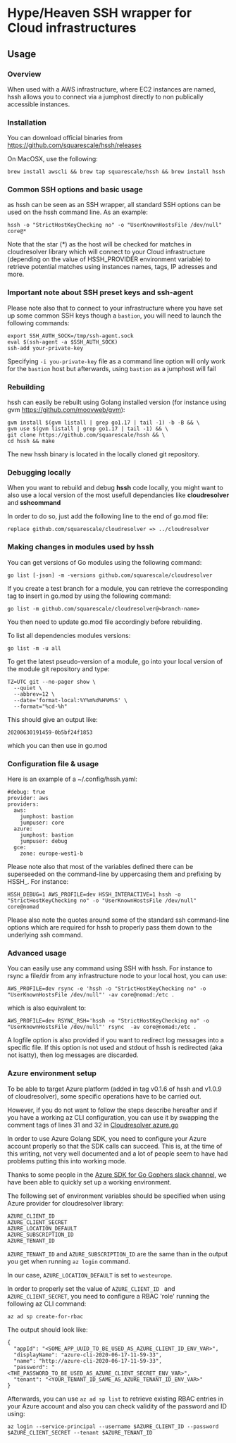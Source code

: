 Hype/Heaven SSH wrapper for Cloud infrastructures
=================================================

Usage
-----

### Overview

When used with a AWS infrastructure, where EC2 instances are named, hssh  allows you to connect via a jumphost
directly to non publically accessible instances.

### Installation

You can download official binaries from https://github.com/squarescale/hssh/releases

On MacOSX, use the following:

```
brew install awscli && brew tap squarescale/hssh && brew install hssh
```

### Common SSH options and basic usage

as hssh can be seen as an SSH wrapper, all standard SSH options can be used on the hssh command line. As an example:

```
hssh -o "StrictHostKeyChecking no" -o "UserKnownHostsFile /dev/null" core@*
```

Note that the star (*) as the host will be checked for matches in cloudresolver library which will connect to your Cloud infrastructure (depending on the value of HSSH_PROVIDER environment variable) to retrieve potential matches using instances names, tags, IP adresses and more.

### Important note about SSH preset keys and ssh-agent

Please note also that to connect to your infrastructure where you have set up some common SSH keys though a `bastion`,
you will need to launch the following commands:

```
export SSH_AUTH_SOCK=/tmp/ssh-agent.sock
eval $(ssh-agent -a $SSH_AUTH_SOCK)
ssh-add your-private-key
```

Specifying `-i you-private-key` file as a command line option will only work for the `bastion` host but afterwards, using `bastion` as a jumphost will fail

### Rebuilding

hssh can easily be rebuilt using Golang installed version (for instance using gvm https://github.com/moovweb/gvm):

```
gvm install $(gvm listall | grep go1.17 | tail -1) -b -B && \
gvm use $(gvm listall | grep go1.17 | tail -1) && \
git clone https://github.com/squarescale/hssh && \
cd hssh && make
```

The new hssh binary is located in the locally cloned git repository.

### Debugging locally

When you want to rebuild and debug **hssh** code locally, you might want to also use a local version of the most usefull dependancies like **cloudresolver** and **sshcommand**

In order to do so, just add the following line to the end of go.mod file:

```
replace github.com/squarescale/cloudresolver => ../cloudresolver
```

### Making changes in modules used by hssh

You can get versions of Go modules using the following command:

```go list [-json] -m -versions github.com/squarescale/cloudresolver```

If you create a test branch for a module, you can retrieve the corresponding tag to insert in go.mod
by using the following command:

```go list -m github.com/squarescale/cloudresolver@<branch-name>```

You then need to update go.mod file accordingly before rebuilding.

To list all dependencies modules versions:

```
go list -m -u all
```

To get the latest pseudo-version of a module, go into your local version of the module git repository and type:

```
TZ=UTC git --no-pager show \
  --quiet \
  --abbrev=12 \
  --date='format-local:%Y%m%d%H%M%S' \
  --format="%cd-%h"
```

This should give an output like:

```
20200630191459-0b5bf24f1853
```

which you can then use in go.mod

### Configuration file & usage

Here is an example of a ~/.config/hssh.yaml:

```
#debug: true
provider: aws
providers:
  aws:
    jumphost: bastion
    jumpuser: core
  azure:
    jumphost: bastion
    jumpuser: debug
  gce:
    zone: europe-west1-b
```

Please note also that most of the variables defined there can be superseeded on the command-line by uppercasing them and prefixing by HSSH_. For instance:

```
HSSH_DEBUG=1 AWS_PROFILE=dev HSSH_INTERACTIVE=1 hssh -o "StrictHostKeyChecking no" -o "UserKnownHostsFile /dev/null" core@nomad
```

Please also note the quotes around some of the standard ssh command-line options which are required for hssh to properly pass them down to the underlying ssh command.

### Advanced usage

You can easily use any command using SSH with hssh. For instance to rsync a file/dir from any infrastructure node to your local host, you can use:

```
AWS_PROFILE=dev rsync -e 'hssh -o "StrictHostKeyChecking no" -o "UserKnownHostsFile /dev/null"' -av core@nomad:/etc .
```
which is also equivalent to:
```
AWS_PROFILE=dev RSYNC_RSH='hssh -o "StrictHostKeyChecking no" -o "UserKnownHostsFile /dev/null"' rsync  -av core@nomad:/etc .
```

A logfile option is also provided if you want to redirect log messages into a specific file. If this option is not used and
stdout of hssh is redirected (aka not isatty), then log messages are discarded.

### Azure environment setup

To be able to target Azure platform (added in tag v0.1.6 of hssh and v1.0.9 of cloudresolver), some specific operations have to be carried out.

However, if you do not want
to follow the steps describe hereafter and if you have a working az CLI configuration, you can use it by swapping
the comment tags of lines 31 and 32 in [Cloudresolver azure.go](https://github.com/squarescale/cloudresolver/blob/master/azure.go#L31)

In order to use Azure Golang SDK, you need to configure your Azure account properly so that the SDK calls can succeed. This is, at the time of this writing, not very well documented and a lot of people seem to have had problems putting this into working mode.

Thanks to some people in the [Azure SDK for Go Gophers slack channel](https://gophers.slack.com/archives/CA7HK8EEP), we have been able to quickly set up a working environment.

The following set of environment variables should be specified when using Azure provider for cloudresolver library:

```
AZURE_CLIENT_ID
AZURE_CLIENT_SECRET
AZURE_LOCATION_DEFAULT
AZURE_SUBSCRIPTION_ID
AZURE_TENANT_ID
```

`AZURE_TENANT_ID` and `AZURE_SUBSCRIPTION_ID` are the same than in the output you get when running `az login` command.

In our case, `AZURE_LOCATION_DEFAULT` is set to `westeurope`.

In order to properly set the value of `AZURE_CLIENT_ID ` and `AZURE_CLIENT_SECRET`, you need to configure a RBAC 'role' running the following az CLI command:

```
az ad sp create-for-rbac
```

The output should look like:

```
{
  "appId": "<SOME_APP_UUID_TO_BE_USED_AS_AZURE_CLIENT_ID_ENV_VAR>",
  "displayName": "azure-cli-2020-06-17-11-59-33",
  "name": "http://azure-cli-2020-06-17-11-59-33",
  "password": "<THE_PASSWORD_TO_BE_USED_AS_AZURE_CLIENT_SECRET_ENV_VAR>",
  "tenant": "<YOUR_TENANT_ID_SAME_AS_AZURE_TENANT_ID_ENV_VAR>"
}
```

Afterwards, you can use `az ad sp list` to retrieve existing RBAC entries in your Azure account and also you can check validity of the password and ID using:

```
az login --service-principal --username $AZURE_CLIENT_ID --password $AZURE_CLIENT_SECRET --tenant $AZURE_TENANT_ID
```
